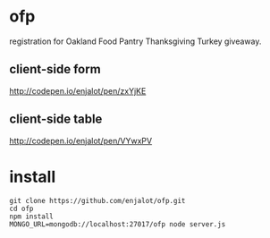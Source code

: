 ofp
=============

registration for Oakland Food Pantry Thanksgiving Turkey giveaway.

## client-side form
http://codepen.io/enjalot/pen/zxYjKE

## client-side table
http://codepen.io/enjalot/pen/VYwxPV

# install

```
git clone https://github.com/enjalot/ofp.git
cd ofp
npm install
MONGO_URL=mongodb://localhost:27017/ofp node server.js
```

